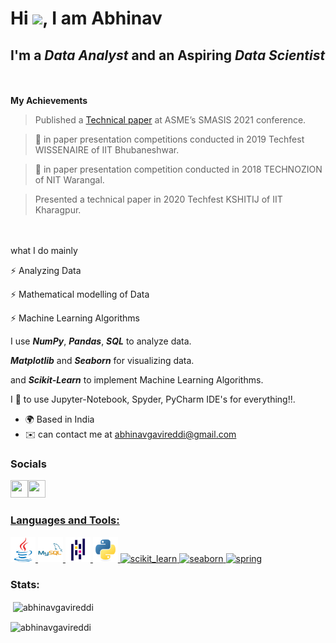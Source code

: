 Hi <img src="https://github.com/TheDudeThatCode/TheDudeThatCode/blob/master/Assets/Hi.gif" width="29">, I am Abhinav  
=====================================
I'm a _Data Analyst_ and an Aspiring _Data Scientist_
------------------------------------
<br></br>
**My Achievements**

> Published a [Technical paper](https://doi.org/10.1115/SMASIS2021-67487) at ASME’s SMASIS 2021 conference.

> :1st_place_medal: in paper presentation competitions conducted in 2019 Techfest WISSENAIRE of IIT Bhubaneshwar.

> :2nd_place_medal: in paper presentation competition conducted in 2018 TECHNOZION of NIT Warangal.
 
> Presented a technical paper in 2020 Techfest KSHITIJ of IIT Kharagpur.

<br></br>
what I do mainly

⚡ Analyzing Data

⚡ Mathematical modelling of Data

⚡ Machine Learning Algorithms 

I use _**NumPy**_, _**Pandas**_, _**SQL**_ to analyze data. 

_**Matplotlib**_ and _**Seaborn**_ for visualizing data.

and _**Scikit-Learn**_ to implement Machine Learning Algorithms. 

I :blue_heart: to use Jupyter-Notebook, Spyder, PyCharm IDE's for everything!!.

* 🌍  Based in India
* ✉️  can contact me at [abhinavgavireddi@gmail.com](mailto:abhinavgavireddi@gmail.com)


### Socials

<p align="left"> <a href="https://github.com/AbhinavGavireddi" target="_blank" rel="noreferrer"><img src="https://raw.githubusercontent.com/danielcranney/readme-generator/main/public/icons/socials/github.svg" width="28" height="28" /></a><a href="https://www.linkedin.com/in/gavireddi-abhinava-bharat/" target="_blank" rel="noreferrer"><img src="https://raw.githubusercontent.com/danielcranney/readme-generator/main/public/icons/socials/linkedin.svg" width="28" height="28" />


<h3 align="left">Languages and Tools:</h3>
<p align="left"> <a href="https://www.java.com" target="_blank" rel="noreferrer"> <img src="https://raw.githubusercontent.com/devicons/devicon/master/icons/java/java-original.svg" alt="java" width="40" height="40"/> </a> <a href="https://www.mysql.com/" target="_blank" rel="noreferrer"> <img src="https://raw.githubusercontent.com/devicons/devicon/master/icons/mysql/mysql-original-wordmark.svg" alt="mysql" width="40" height="40"/> </a> <a href="https://pandas.pydata.org/" target="_blank" rel="noreferrer"> <img src="https://raw.githubusercontent.com/devicons/devicon/2ae2a900d2f041da66e950e4d48052658d850630/icons/pandas/pandas-original.svg" alt="pandas" width="40" height="40"/> </a> <a href="https://www.python.org" target="_blank" rel="noreferrer"> <img src="https://raw.githubusercontent.com/devicons/devicon/master/icons/python/python-original.svg" alt="python" width="40" height="40"/> </a> <a href="https://scikit-learn.org/" target="_blank" rel="noreferrer"> <img src="https://upload.wikimedia.org/wikipedia/commons/0/05/Scikit_learn_logo_small.svg" alt="scikit_learn" width="40" height="40"/> </a> <a href="https://seaborn.pydata.org/" target="_blank" rel="noreferrer"> <img src="https://seaborn.pydata.org/_images/logo-mark-lightbg.svg" alt="seaborn" width="40" height="40"/> </a> <a href="https://spring.io/" target="_blank" rel="noreferrer"> <img src="https://www.vectorlogo.zone/logos/springio/springio-icon.svg" alt="spring" width="40" height="40"/> </a> </p>

<h3 align="left">Stats:</h3>


<p>&nbsp;<img align="center" src="https://github-readme-stats.vercel.app/api?username=abhinavgavireddi&show_icons=true&locale=en&hide=stars,issues&theme=dark&hide_border=True" alt="abhinavgavireddi" /></p>

<p><img align="center" src="https://github-readme-streak-stats.herokuapp.com/?user=abhinavgavireddi&theme=dark&hide_border=True" alt="abhinavgavireddi" /></p>
